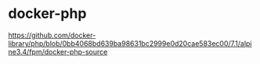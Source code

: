 # docker-php


https://github.com/docker-library/php/blob/0bb4068bd639ba98631bc2999e0d20cae583ec00/7.1/alpine3.4/fpm/docker-php-source